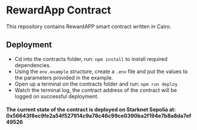 # RewardApp Contract
This repository contains RewardAPP smart contract written in Cairo.

## Deployment
- Cd into the contracts folder, run: `npm install` to install required dependencies.
- Using the `env.example` structure, create a `.env` file and put the values to the parameters provided in the example.
- Open up a terminal on the contracts folder and run: `npm run deploy`
- Watch the terminal log, the contract address of the contract will be logged on successful deployment.

#### The current state of the contract is deployed on Starknet Sepolia at: 0x56643f8ec9fe2a54f527914c9a78c46c99ce0390ba2f194e7b8a8da7ef49526